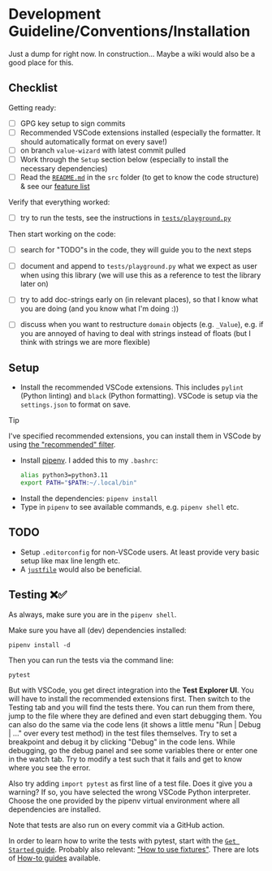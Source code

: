 # Development Guideline/Conventions/Installation

Just a dump for right now. In construction... Maybe a wiki would also be a good place for this.


## Checklist
Getting ready:
- [ ] GPG key setup to sign commits
- [ ] Recommended VSCode extensions installed (especially the formatter. It should automatically format on every save!)
- [ ] on branch `value-wizard` with latest commit pulled
- [ ] Work through the `Setup` section below (especially to install the necessary dependencies)
- [ ] Read the [`README.md`](https://github.com/paul019/ResultWizard/tree/value-wizard/src#code-structure) in the `src` folder (to get to know the code structure) & see our [feature list](https://github.com/paul019/ResultWizard/issues/16)

Verify that everything worked:
- [ ] try to run the tests, see the instructions in [`tests/playground.py`](./tests/playground.py)

Then start working on the code:
- [ ] search for "TODO"s in the code, they will guide you to the next steps
- [ ] document and append to `tests/playground.py` what we expect as user when using this library (we will use this as a reference to test the library later on)
- [ ] try to add doc-strings early on (in relevant places), so that I know what you are doing (and you know what I'm doing :))
- [ ] discuss when you want to restructure `domain` objects (e.g. `_Value`), e.g. if you are annoyed of having to deal with strings instead of floats (but I think with strings we are more flexible)


## Setup

- Install the recommended VSCode extensions. This includes `pylint` (Python linting) and `black` (Python formatting). VSCode is setup via the `settings.json` to format on save.

> [!Tip]
> I've specified recommended extensions, you can install them in VSCode by using [the "recommended" filter](https://code.visualstudio.com/docs/editor/extension-marketplace#_extensions-view-filter-and-commands).

- Install [pipenv](https://pipenv.pypa.io/en/latest/installation.html). I added this to my `.bashrc`:
  ```bash
  alias python3=python3.11
  export PATH="$PATH:~/.local/bin"
  ```
- Install the dependencies: `pipenv install`
- Type in `pipenv` to see available commands, e.g. `pipenv shell` etc.


## TODO
- Setup `.editorconfig` for non-VSCode users. At least provide very basic setup like max line length etc.
- A [`justfile`](https://github.com/casey/just) would also be beneficial.



## Testing ❌✅

As always, make sure you are in the `pipenv shell`.

Make sure you have all (dev) dependencies installed:

```
pipenv install -d
```

Then you can run the tests via the command line:

```
pytest
```

But with VSCode, you get direct integration into the **Test Explorer UI**. You will have to install the recommended extensions first. Then switch to the Testing tab and you will find the tests there. You can run them from there, jump to the file where they are defined and even start debugging them. You can also do the same via the code lens (it shows a little menu "Run | Debug | ..." over every test method) in the test files themselves. Try to set a breakpoint and debug it by clicking "Debug" in the code lens. While debugging, go the debug panel and see some variables there or enter one in the watch tab. Try to modify a test such that it fails and get to know where you see the error.

Also try adding `import pytest` as first line of a test file. Does it give you a warning? If so, you have selected the wrong VSCode Python interpreter. Choose the one provided by the pipenv virtual environment where all dependencies are installed.

Note that tests are also run on every commit via a GitHub action.

In order to learn how to write the tests with pytest, start with the [`Get Started` guide](https://docs.pytest.org/en/8.0.x/getting-started.html#create-your-first-test). Probably also relevant: ["How to use fixtures"](https://docs.pytest.org/en/8.0.x/how-to/fixtures.html). There are lots of [How-to guides](https://docs.pytest.org/en/8.0.x/how-to/index.html) available.
